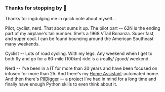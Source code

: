 ### Thanks for stopping by 👋

Thanks for ingdulging me in quick note about myself...

Pilot, cyclist, nerd.  That about sums it up.  The pilot part -- 62N is the ending part of my airplane's tail number.  She's a 1968 VTail Bonanza.  Super fast, and super cool.  I can be found bouncing around the American Southeast many weekends.

Cyclist -- Lots of road cycling.  With my legs.  Any weekend when I get to both fly and go for a 60-mile (100km) ride is a /really/ /good/ weekend.

Nerd -- I've been in a IT for more than 30 years and have been focused on infosec for more than 25.  And there's my [Home Assistant](https://www.home-assistant.io/)-automated home.  And then there's [PIIDigger](https://github.com/flyguy62n/PIIDigger) -- a project I've had in mind for a long time and finally have enough Python skills to even think about it.  

<!--
**flyguy62n/flyguy62n** is a ✨ _special_ ✨ repository because its `README.md` (this file) appears on your GitHub profile.

Here are some ideas to get you started:

- 🔭 I’m currently working on ...
- 🌱 I’m currently learning ...
- 👯 I’m looking to collaborate on ...
- 🤔 I’m looking for help with ...
- 💬 Ask me about ...
- 📫 How to reach me: ...
- 😄 Pronouns: ...
- ⚡ Fun fact: ...
-->
